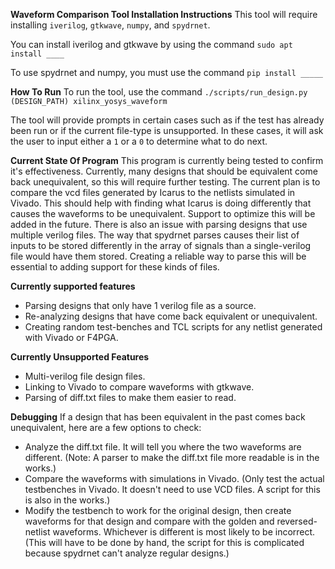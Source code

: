 **Waveform Comparison Tool Installation Instructions**
This tool will require installing `iverilog`, `gtkwave`, `numpy`, and `spydrnet`.

You can install iverilog and gtkwave by using the command `sudo apt install ____`

To use spydrnet and numpy, you must use the command `pip install _____`

**How To Run**
To run the tool, use the command `./scripts/run_design.py (DESIGN_PATH) xilinx_yosys_waveform`

The tool will provide prompts in certain cases such as if the test has already been run or if the current file-type is unsupported.
In these cases, it will ask the user to input either a `1` or a `0` to determine what to do next.

**Current State Of Program**
This program is currently being tested to confirm it's effectiveness. Currently, many designs that should be equivalent come back
unequivalent, so this will require further testing. The current plan is to compare the vcd files generated by Icarus to the 
netlists simulated in Vivado. This should help with finding what Icarus is doing differently that causes the waveforms to be unequivalent.
Support to optimize this will be added in the future. 
There is also an issue with parsing designs that use multiple verilog files. The way that spydrnet parses causes their list of inputs to be
stored differently in the array of signals than a single-verilog file would have them stored. Creating a reliable way to parse this will be
essential to adding support for these kinds of files.

**Currently supported features**
* Parsing designs that only have 1 verilog file as a source.
* Re-analyzing designs that have come back equivalent or unequivalent.
* Creating random test-benches and TCL scripts for any netlist generated with Vivado or F4PGA.

**Currently Unsupported Features**
* Multi-verilog file design files.
* Linking to Vivado to compare waveforms with gtkwave.
* Parsing of diff.txt files to make them easier to read.

**Debugging**
If a design that has been equivalent in the past comes back unequivalent, here are a few options to check:
* Analyze the diff.txt file. It will tell you where the two waveforms are different. (Note: A parser to make the diff.txt file more readable is in the works.)
* Compare the waveforms with simulations in Vivado. (Only test the actual testbenches in Vivado. It doesn't need to use VCD files. A script for this is also in the works.)
* Modify the testbench to work for the original design, then create waveforms for that design and compare with the golden and reversed-netlist waveforms. Whichever is different is most likely to be incorrect. (This will have to be done by hand, the script for this is complicated because spydrnet can't analyze regular designs.)




